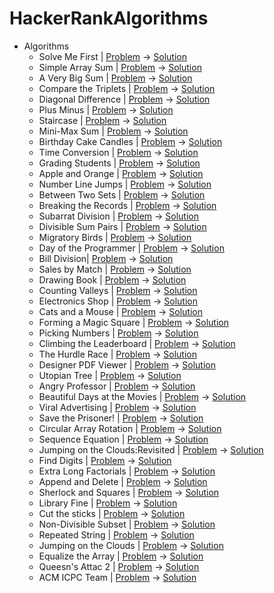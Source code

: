# HackerRankAlgorithms

- Algorithms
    * Solve Me First | [Problem](https://www.hackerrank.com/challenges/solve-me-first/problem) -> [Solution](https://github.com/sumeyraozugur/HackerRankAlgorithms/blob/main/app/src/main/java/com/sum/algorithms/1.kt) 
    * Simple Array Sum | [Problem](https://www.hackerrank.com/challenges/simple-array-sum/problem) -> [Solution](https://github.com/sumeyraozugur/HackerRankAlgorithms/blob/main/app/src/main/java/com/sum/algorithms/2.kt)
    * A Very Big Sum | [Problem](https://www.hackerrank.com/challenges/a-very-big-sum/problem) -> [Solution](https://github.com/sumeyraozugur/HackerRankAlgorithms/blob/main/app/src/main/java/com/sum/algorithms/3.kt)
    * Compare the Triplets | [Problem](https://www.hackerrank.com/challenges/compare-the-triplets/problem) -> [Solution](https://github.com/sumeyraozugur/HackerRankAlgorithms/blob/main/app/src/main/java/com/sum/algorithms/4.kt)
    * Diagonal Difference | [Problem](https://www.hackerrank.com/challenges/diagonal-difference/problem) -> [Solution](https://github.com/sumeyraozugur/HackerRankAlgorithms/blob/main/app/src/main/java/com/sum/algorithms/5.kt)
    * Plus Minus | [Problem](https://www.hackerrank.com/challenges/plus-minus/problem) -> [Solution](https://github.com/sumeyraozugur/HackerRankAlgorithms/blob/main/app/src/main/java/com/sum/algorithms/6.kt)
    * Staircase | [Problem](https://www.hackerrank.com/challenges/staircase/problem) -> [Solution](https://github.com/sumeyraozugur/HackerRankAlgorithms/blob/main/app/src/main/java/com/sum/algorithms/7.kt)
   * Mini-Max Sum | [Problem](https://www.hackerrank.com/challenges/mini-max-sum/problem) -> [Solution](https://github.com/sumeyraozugur/HackerRankAlgorithms/blob/main/app/src/main/java/com/sum/algorithms/8.kt)
   * Birthday Cake Candles | [Problem](https://www.hackerrank.com/challenges/birthday-cake-candles/problem) -> [Solution](https://github.com/sumeyraozugur/HackerRankAlgorithms/blob/main/app/src/main/java/com/sum/algorithms/9.kt)
   * Time Conversion | [Problem](https://www.hackerrank.com/challenges/time-conversion/problem) -> [Solution](https://github.com/sumeyraozugur/HackerRankAlgorithms/blob/main/app/src/main/java/com/sum/algorithms/10.kt)
   * Grading Students | [Problem](https://www.hackerrank.com/challenges/grading/problem) -> [Solution](https://github.com/sumeyraozugur/HackerRankAlgorithms/blob/main/app/src/main/java/com/sum/algorithms/11.kt)
    * Apple and Orange | [Problem](https://www.hackerrank.com/challenges/apple-and-orange/problem) -> [Solution](https://github.com/sumeyraozugur/HackerRankAlgorithms/blob/main/app/src/main/java/com/sum/algorithms/12.kt)
    * Number Line Jumps | [Problem](https://www.hackerrank.com/challenges/kangaroo/problem) -> [Solution](https://github.com/sumeyraozugur/HackerRankAlgorithms/blob/main/app/src/main/java/com/sum/algorithms/13.kt)
    * Between Two Sets | [Problem](https://www.hackerrank.com/challenges/between-two-sets/problem) -> [Solution](https://github.com/sumeyraozugur/HackerRankAlgorithms/blob/main/app/src/main/java/com/sum/algorithms/14.kt)
    * Breaking the Records | [Problem](https://www.hackerrank.com/challenges/breaking-best-and-worst-records/problem) -> [Solution](https://github.com/sumeyraozugur/HackerRankAlgorithms/blob/main/app/src/main/java/com/sum/algorithms/15.kt)
    * Subarrat Division | [Problem](https://www.hackerrank.com/challenges/the-birthday-bar/problem) -> [Solution](https://github.com/sumeyraozugur/HackerRankAlgorithms/blob/main/app/src/main/java/com/sum/algorithms/16.kt)
    * Divisible Sum Pairs | [Problem](https://www.hackerrank.com/challenges/divisible-sum-pairs/problem) -> [Solution](https://github.com/sumeyraozugur/HackerRankAlgorithms/blob/main/app/src/main/java/com/sum/algorithms/17.kt)
    * Migratory Birds | [Problem](https://www.hackerrank.com/challenges/migratory-birds/problem) -> [Solution](https://github.com/sumeyraozugur/HackerRankAlgorithms/blob/main/app/src/main/java/com/sum/algorithms/18.kt)
    * Day of the Programmer | [Problem](https://www.hackerrank.com/challenges/day-of-the-programmer/problem) -> [Solution](https://github.com/sumeyraozugur/HackerRankAlgorithms/blob/main/app/src/main/java/com/sum/algorithms/19.kt)
    * Bill Division| [Problem](https://www.hackerrank.com/challenges/bon-appetit/problem) -> [Solution](https://github.com/sumeyraozugur/HackerRankAlgorithms/blob/main/app/src/main/java/com/sum/algorithms/20.kt)
   * Sales by Match | [Problem](https://www.hackerrank.com/challenges/sock-merchant/problem) -> [Solution](https://github.com/sumeyraozugur/HackerRankAlgorithms/blob/main/app/src/main/java/com/sum/algorithms/21.kt)
   * Drawing Book | [Problem](https://www.hackerrank.com/challenges/drawing-book/problem) -> [Solution](https://github.com/sumeyraozugur/HackerRankAlgorithms/blob/main/app/src/main/java/com/sum/algorithms/22.kt)
   * Counting Valleys | [Problem](https://www.hackerrank.com/challenges/counting-valleys/problem) -> [Solution](https://github.com/sumeyraozugur/HackerRankAlgorithms/blob/main/app/src/main/java/com/sum/algorithms/23.kt)
    * Electronics Shop | [Problem](https://www.hackerrank.com/challenges/electronics-shop/problem) -> [Solution](https://github.com/sumeyraozugur/HackerRankAlgorithms/blob/main/app/src/main/java/com/sum/algorithms/34.kt)
    * Cats and a Mouse | [Problem](https://www.hackerrank.com/challenges/cats-and-a-mouse/problem) -> [Solution](https://github.com/sumeyraozugur/HackerRankAlgorithms/blob/main/app/src/main/java/com/sum/algorithms/35.kt)
    * Forming a Magic Square | [Problem](https://www.hackerrank.com/challenges/magic-square-forming/problem) -> [Solution](https://github.com/sumeyraozugur/HackerRankAlgorithms/blob/main/app/src/main/java/com/sum/algorithms/26.kt)
    * Picking Numbers | [Problem](https://www.hackerrank.com/challenges/picking-numbers/problem) -> [Solution](https://github.com/sumeyraozugur/HackerRankAlgorithms/blob/main/app/src/main/java/com/sum/algorithms/27.kt)
    * Climbing the Leaderboard | [Problem](https://www.hackerrank.com/challenges/climbing-the-leaderboard/problem) -> [Solution](https://github.com/sumeyraozugur/HackerRankAlgorithms/blob/main/app/src/main/java/com/sum/algorithms/28.kt)
    * The Hurdle Race | [Problem](https://www.hackerrank.com/challenges/the-hurdle-race/problem) -> [Solution](https://github.com/sumeyraozugur/HackerRankAlgorithms/blob/main/app/src/main/java/com/sum/algorithms/29.kt)
    * Designer PDF Viewer | [Problem](https://www.hackerrank.com/challenges/designer-pdf-viewer/problem) -> [Solution](https://github.com/sumeyraozugur/HackerRankAlgorithms/blob/main/app/src/main/java/com/sum/algorithms/30.kt)
    * Utopian Tree | [Problem](https://www.hackerrank.com/challenges/utopian-tree/problem) -> [Solution](https://github.com/sumeyraozugur/HackerRankAlgorithms/blob/main/app/src/main/java/com/sum/algorithms/31.kt)
    * Angry Professor | [Problem](https://www.hackerrank.com/challenges/angry-professor/problem) -> [Solution](https://github.com/sumeyraozugur/HackerRankAlgorithms/blob/main/app/src/main/java/com/sum/algorithms/32.kt)
   * Beautiful Days at the Movies | [Problem](https://www.hackerrank.com/challenges/beautiful-days-at-the-movies/problem) -> [Solution](https://github.com/sumeyraozugur/HackerRankAlgorithms/blob/main/app/src/main/java/com/sum/algorithms/33.kt)
   * Viral Advertising | [Problem](https://www.hackerrank.com/challenges/strange-advertising/problem) -> [Solution](https://github.com/sumeyraozugur/HackerRankAlgorithms/blob/main/app/src/main/java/com/sum/algorithms/34.kt)
   * Save the Prisoner! | [Problem](https://www.hackerrank.com/challenges/save-the-prisoner/problem) -> [Solution](https://github.com/sumeyraozugur/HackerRankAlgorithms/blob/main/app/src/main/java/com/sum/algorithms/35.kt)
    * Circular Array Rotation | [Problem](https://www.hackerrank.com/challenges/circular-array-rotation/problem) -> [Solution](https://github.com/sumeyraozugur/HackerRankAlgorithms/blob/main/app/src/main/java/com/sum/algorithms/36.kt)
    * Sequence Equation  | [Problem](https://www.hackerrank.com/challenges/permutation-equation/problem) -> [Solution](https://github.com/sumeyraozugur/HackerRankAlgorithms/blob/main/app/src/main/java/com/sum/algorithms/37.kt)
    * Jumping on the Clouds:Revisited | [Problem](https://www.hackerrank.com/challenges/jumping-on-the-clouds-revisited/problem) -> [Solution](https://github.com/sumeyraozugur/HackerRankAlgorithms/blob/main/app/src/main/java/com/sum/algorithms/38.kt)
    * Find Digits | [Problem](https://www.hackerrank.com/challenges/find-digits/problem) -> [Solution](https://github.com/sumeyraozugur/HackerRankAlgorithms/blob/main/app/src/main/java/com/sum/algorithms/39.kt)
    * Extra Long Factorials | [Problem](https://www.hackerrank.com/challenges/extra-long-factorials/problem) -> [Solution](https://github.com/sumeyraozugur/HackerRankAlgorithms/blob/main/app/src/main/java/com/sum/algorithms/40.kt)
    * Append and Delete | [Problem](https://www.hackerrank.com/challenges/append-and-delete/problem) -> [Solution](https://github.com/sumeyraozugur/HackerRankAlgorithms/blob/main/app/src/main/java/com/sum/algorithms/41.kt)
    * Sherlock and Squares | [Problem](https://www.hackerrank.com/challenges/sherlock-and-squares/problem) -> [Solution](https://github.com/sumeyraozugur/HackerRankAlgorithms/blob/main/app/src/main/java/com/sum/algorithms/42.kt)
   * Library Fine | [Problem](https://www.hackerrank.com/challenges/library-fine/problem) -> [Solution](https://github.com/sumeyraozugur/HackerRankAlgorithms/blob/main/app/src/main/java/com/sum/algorithms/43.kt)
   * Cut the sticks | [Problem](https://www.hackerrank.com/challenges/cut-the-sticks/problem) -> [Solution](https://github.com/sumeyraozugur/HackerRankAlgorithms/blob/main/app/src/main/java/com/sum/algorithms/44.kt)
   * Non-Divisible Subset | [Problem](https://www.hackerrank.com/challenges/non-divisible-subset/problem) -> [Solution](https://github.com/sumeyraozugur/HackerRankAlgorithms/blob/main/app/src/main/java/com/sum/algorithms/45.kt)
    * Repeated String | [Problem](https://www.hackerrank.com/challenges/repeated-string/problem) -> [Solution](https://github.com/sumeyraozugur/HackerRankAlgorithms/blob/main/app/src/main/java/com/sum/algorithms/46.kt)
   * Jumping on the Clouds | [Problem](https://www.hackerrank.com/challenges/jumping-on-the-clouds/problem) -> [Solution](https://github.com/sumeyraozugur/HackerRankAlgorithms/blob/main/app/src/main/java/com/sum/algorithms/47.kt)
   * Equalize the Array | [Problem](https://www.hackerrank.com/challenges/equality-in-a-array/problem) -> [Solution](https://github.com/sumeyraozugur/HackerRankAlgorithms/blob/main/app/src/main/java/com/sum/algorithms/48.kt)
   * Queesn's Attac 2 | [Problem](https://www.hackerrank.com/challenges/repeated-string/problem) -> [Solution](https://github.com/sumeyraozugur/HackerRankAlgorithms/blob/main/app/src/main/java/com/sum/algorithms/49.kt)
   * ACM ICPC Team | [Problem](https://www.hackerrank.com/challenges/acm-icpc-team/problem) -> [Solution](https://github.com/sumeyraozugur/HackerRankAlgorithms/blob/main/app/src/main/java/com/sum/algorithms/50.kt)
    
     
   
